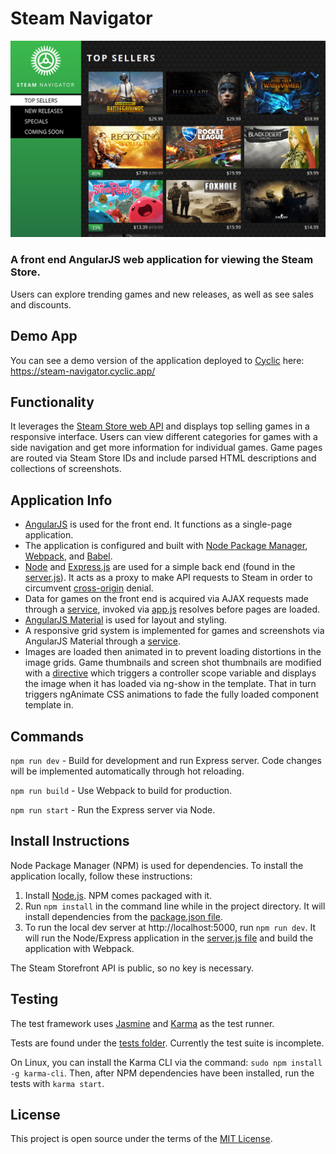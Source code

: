 # Steam Navigator
![screenshot](readme_steam_navigator.jpg)
### A front end AngularJS web application for viewing the Steam Store.
Users can explore trending games and new releases, as well as see sales and discounts.

## Demo App
You can see a demo version of the application deployed to [Cyclic](https://app.cyclic.sh/) here: https://steam-navigator.cyclic.app/

## Functionality
It leverages the [Steam Store web API](https://wiki.teamfortress.com/wiki/User:RJackson/StorefrontAPI) and displays top selling games in a responsive interface. Users can view different categories for games with a side navigation and get more information for individual games. Game pages are routed via Steam Store IDs and include parsed HTML descriptions and collections of screenshots.

## Application Info
- [AngularJS](https://angularjs.org/) is used for the front end. It functions as a single-page application.
- The application is configured and built with [Node Package Manager](https://www.npmjs.com/), [Webpack](https://webpack.js.org/), and [Babel](https://babeljs.io/).
- [Node](https://nodejs.org/) and [Express.js](https://expressjs.com/) are used for a simple back end (found in the [server.js](../master/server.js)). It acts as a proxy to make API requests to Steam in order to circumvent [cross-origin](https://developer.mozilla.org/en-US/docs/Web/HTTP/Access_control_CORS) denial.
- Data for games on the front end is acquired via AJAX requests made through a [service](../master/app/services/GamesService.js), invoked via [app.js](../master/app/app.js) resolves before pages are loaded.
- [AngularJS Material](https://material.angularjs.org/latest/) is used for layout and styling.
- A responsive grid system is implemented for games and screenshots via AngularJS Material through a [service](../master/app/services/GridService.js).
- Images are loaded then animated in to prevent loading distortions in the image grids. Game thumbnails and screen shot thumbnails are modified with a [directive](../master/app/directives/ShowOnLoad.js) which triggers a controller scope variable and displays the image when it has loaded via ng-show in the template. That in turn triggers ngAnimate CSS animations to fade the fully loaded component template in.

## Commands
`npm run dev` - Build for development and run Express server. Code changes will be implemented automatically through hot reloading.

`npm run build` - Use Webpack to build for production.

`npm run start` - Run the Express server via Node.

## Install Instructions
Node Package Manager (NPM) is used for dependencies. To install the application locally, follow these instructions:

1. Install [Node.js](https://nodejs.org/). NPM comes packaged with it.
2. Run `npm install` in the command line while in the project directory. It will install dependencies from the [package.json file](../master/package.json).
3. To run the local dev server at http://localhost:5000, run `npm run dev`. It will run the Node/Express application in the [server.js file](../master/server.js) and build the application with Webpack.

The Steam Storefront API is public, so no key is necessary.

## Testing
The test framework uses [Jasmine](https://jasmine.github.io/) and [Karma](https://karma-runner.github.io/) as the test runner.

Tests are found under the [tests folder](../master/tests). Currently the test suite is incomplete.

On Linux, you can install the Karma CLI via the command:
`sudo npm install -g karma-cli`. Then, after NPM dependencies have been installed, run the tests with `karma start`.

## License
This project is open source under the terms of the [MIT License](http://opensource.org/licenses/MIT).
